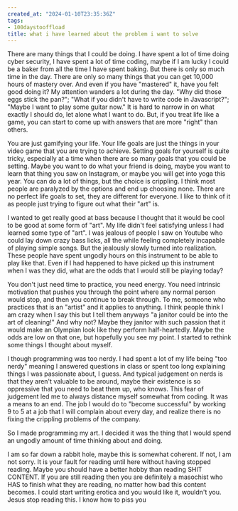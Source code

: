 ```yaml
---
created_at: "2024-01-10T23:35:36Z"
tags:
- 100daystooffload
title: what i have learned about the problem i want to solve
---
```


There are many things that I could be doing. I have spent a lot of time doing cyber security, I have spent a lot of time coding, maybe if I am lucky I could be a baker from all the time I have spent baking. But there is only so much time in the day. There are only so many things that you can get 10,000 hours of mastery over. And even if you have "mastered" it, have you felt good doing it? My attention wanders a lot during the day. "Why did those eggs stick the pan?"; "What if you didn't have to write code in Javascript?"; "Maybe I want to play some guitar now." It is hard to narrow in on what exactly I should do, let alone what I want to do. But, if you treat life like a game, you can start to come up with answers that are more "right" than others.

You are just gamifying your life. Your life goals are just the things in your video game that you are trying to achieve. Setting goals for yourself is quite tricky, especially at a time when there are so many goals that you could be setting. Maybe you want to do what your friend is doing, maybe you want to learn that thing you saw on Instagram, or maybe you will get into yoga this year. You can do a lot of things, but the choice is crippling. I think most people are paralyzed by the options and end up choosing none. There are no perfect life goals to set, they are different for everyone. I like to think of it as people just trying to figure out what their "art" is.

I wanted to get really good at bass because I thought that it would be cool to be good at some form of "art". My life didn't feel satisfying unless I had learned some type of "art". I was jealous of people I saw on Youtube who could lay down crazy bass licks, all the while feeling completely incapable of playing simple songs. But the jealously slowly turned into realization. These people have spent ungodly hours on this instrument to be able to play like that. Even if I had happened to have picked up this instrument when I was they did, what are the odds that I would still be playing today?

You don't just need time to practice, you need energy. You need intrinsic motivation that pushes you through the point where any normal person would stop, and then you continue to break through. To me, someone who practices that is an "artist" and it applies to anything. I think people think I am crazy when I say this but I tell them anyways "a janitor could be into the art of cleaning!" And why not? Maybe they janitor with such passion that it would make an Olympian look like they perform half-heartedly. Maybe the odds are low on that one, but hopefully you see my point. I started to rethink some things I thought about myself.

I though programming was too nerdy. I had spent a lot of my life being "too nerdy" meaning I answered questions in class or spent too long explaining things I was passionate about, I guess. And typical judgement on nerds is that they aren't valuable to be around, maybe their existence is so oppressive that you need to beat them up, who knows. This fear of judgement led me to always distance myself somewhat from coding. It was a means to an end. The job I would do to "become successful" by working 9 to 5 at a job that I will complain about every day, and realize there is no fixing the crippling problems of the company.

So I made programming my art. I decided it was the thing that I would spend an ungodly amount of time thinking about and doing.

I am so far down a rabbit hole, maybe this is somewhat coherent. If not, I am not sorry. It is your fault for reading until here without having stopped reading. Maybe you should have a better hobby than reading SHIT CONTENT. If you are still reading then you are definitely a masochist who HAS to finish what they are reading, no matter how bad this content becomes. I could start writing erotica and you would like it, wouldn't you. Jesus stop reading this. I know how to piss you